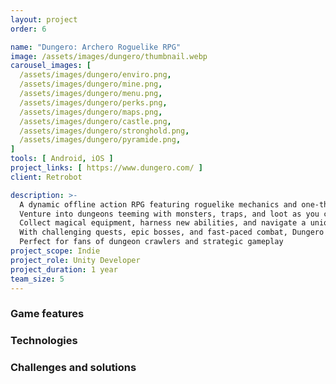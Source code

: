 ```yaml
---
layout: project
order: 6

name: "Dungero: Archero Roguelike RPG"
image: /assets/images/dungero/thumbnail.webp
carousel_images: [
  /assets/images/dungero/enviro.png,
  /assets/images/dungero/mine.png,
  /assets/images/dungero/menu.png,
  /assets/images/dungero/perks.png,
  /assets/images/dungero/maps.png,
  /assets/images/dungero/castle.png,
  /assets/images/dungero/stronghold.png,
  /assets/images/dungero/pyramide.png,
]
tools: [ Android, iOS ]
project_links: [ https://www.dungero.com/ ]
client: Retrobot

description: >-
  A dynamic offline action RPG featuring roguelike mechanics and one-thumb gameplay. 
  Venture into dungeons teeming with monsters, traps, and loot as you customize your hero with unique playstyles—archer, warrior, rogue, or mage. \n
  Collect magical equipment, harness new abilities, and navigate a unique system of bonuses and curses that shape your journey. 
  With challenging quests, epic bosses, and fast-paced combat, Dungero offers endless replayability in an enchanting fantasy world. 
  Perfect for fans of dungeon crawlers and strategic gameplay
project_scope: Indie
project_role: Unity Developer
project_duration: 1 year
team_size: 5
---
```


### Game features

### Technologies

### Challenges and solutions